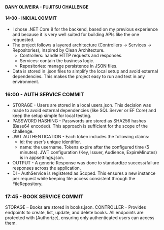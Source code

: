﻿#### DANY OLIVEIRA - FUJITSU CHALLENGE

#### 14:00 - INICIAL COMMIT
* I chose .NET Core 8 for the backend, based on my previous experience and because it is very well suited for building APIs like the one requested.
* The project follows a layered architecture (Controllers -> Services -> Repositories), inspired by Clean Architecture.
	* Controllers: handle HTTP requests and responses.
	* Services: contain the business logic.
	* Repositories: manage persistence in JSON files.
* Data is stored in .json files to simplify the local setup and avoid external dependencies. This makes the project easy to run and test in any environment.

### 16:00 - AUTH SERVICE COMMIT
* STORAGE - Users are stored in a local users.json. This decision was made to avoid external dependencies (like SQL Server or EF Core) and keep the setup simple for local testing.
* PASSWORD HASHING - Passwords are stored as SHA256 hashes (Base64 encoded). This approach is sufficient for the scope of the challenge.
* JWT AUTHENTICATION - Each token includes the following claims:
   * id: the user’s unique identifier.
   * name: the username.
Tokens expire after the configured time (5 minutes).
JWT configuration (Key, Issuer, Audience, ExpireMinutes) is in appsettings.json.
* OUTPUT - A generic Response<T> was done to standardize success/failure responses across the application.
* DI - AuthService is registered as Scoped. This ensures a new instance per request while keeping file access consistent through the FileRepository.

### 17:45 - BOOK SERVICE COMMIT 
STORAGE – Books are stored in books.json.
CONTROLLER – Provides endpoints to create, list, update, and delete books. All endpoints are protected with [Authorize], ensuring only authenticated users can access them.

